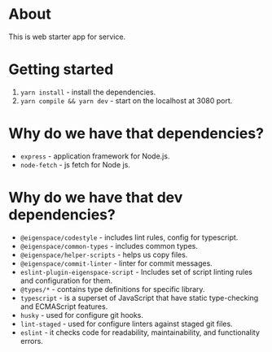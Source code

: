 # About

This is web starter app for service.

# Getting started

1. `yarn install` - install the dependencies.
2. `yarn compile && yarn dev` - start on the localhost at 3080 port.

# Why do we have that dependencies?

* `express` - application framework for Node.js.
* `node-fetch` - js fetch for Node js.

# Why do we have that dev dependencies?

* `@eigenspace/codestyle` - includes lint rules, config for typescript.
* `@eigenspace/common-types` - includes common types.
* `@eigenspace/helper-scripts` - helps us copy files.
* `@eigenspace/commit-linter` - linter for commit messages.
* `eslint-plugin-eigenspace-script` - Includes set of script linting rules and configuration for them.
* `@types/*` - contains type definitions for specific library.
* `typescript` - is a superset of JavaScript that have static type-checking and ECMAScript features.
* `husky` - used for configure git hooks.
* `lint-staged` - used for configure linters against staged git files.
* `eslint` - it checks code for readability, maintainability, and functionality errors.
